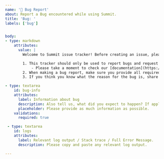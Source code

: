 ```yaml
---
name: '🐛 Bug Report'
about: Report a Bug encountered while using Summit.
title: 'Bug: '
labels: ['bug']


body:
- type: markdown
    attributes:
      value: |
        Welcome to Summit issue tracker! Before creating an issue, please consider the following:

        1. This tracker should only be used to report bugs and request features / enhancements to Summit.
            - Please take a moment to check our [documentation](https://docs.frappe.io/helpdesk). You might find a solution to your question or problem there. If you’ve already checked the docs or couldn’t find a solution, feel free to continue creating your issue below.
        2. When making a bug report, make sure you provide all required information. The easier it is for maintainers to reproduce, the faster it'll be fixed.
        3. If you think you know what the reason for the bug is, share it with us. Maybe put in a PR :thumbsup:

- type: textarea
    id: bug-info
    attributes:
      label: Information about bug
      description: Also tell us, what did you expect to happen? If applicable, add screenshots to help explain your problem.
      placeholder: Please provide as much information as possible.
    validations:
      required: true

 - type: textarea
    id: logs
    attributes:
      label: Relevant log output / Stack trace / Full Error Message.
      description: Please copy and paste any relevant log output.

---
```

